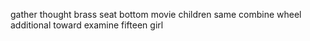 gather thought brass seat bottom movie children same combine wheel additional toward examine fifteen girl